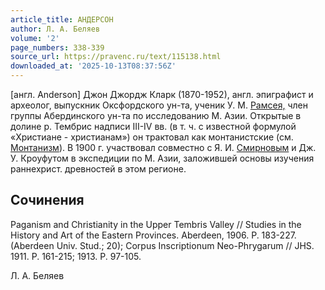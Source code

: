 ```yaml
---
article_title: АНДЕРСОН
author: Л. А. Беляев
volume: '2'
page_numbers: 338-339
source_url: https://pravenc.ru/text/115138.html
downloaded_at: '2025-10-13T08:37:56Z'
---
```


[англ. Anderson] Джон Джордж Кларк (1870-1952), англ. эпиграфист и археолог, выпускник Оксфордского ун-та, ученик У. М. [Рамсея,](<https://pravenc.ru/text/Рамсея .html>) член группы Абердинского ун-та по исследованию М. Азии. Открытые в долине р. Тембрис надписи III-IV вв. (в т. ч. с известной формулой «Христиане - христианам») он трактовал как монтанистские (см. [Монтанизм](https://pravenc.ru/text/Монтанизм.html)). В 1900 г. участвовал совместно с Я. И. [Смирновым](https://pravenc.ru/text/Смирновым.html) и Дж. У. Кроуфутом в экспедиции по М. Азии, заложившей основы изучения раннехрист. древностей в этом регионе.

## Сочинения

Paganism and Christianity in the Upper Tembris Valley // Studies in the History and Art of the Eastern Provinces. Aberdeen, 1906. P. 183-227. (Aberdeen Univ. Stud.; 20); Corpus Inscriptionum Neo-Phrygarum // JHS. 1911. P. 161-215; 1913. P. 97-105.

Л. А. Беляев
